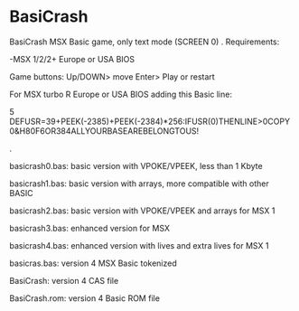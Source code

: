 # BasiCrash
BasiCrash MSX Basic game, only text mode (SCREEN 0)
.
Requirements:

-MSX 1/2/2+ Europe or USA BIOS

Game buttons: 
Up/DOWN> move
Enter> Play or restart


For MSX turbo R Europe or USA BIOS adding this Basic line:

5 DEFUSR=39+PEEK(-2385)+PEEK(-2384)*256:IFUSR(0)THENLINE>0COPY0&H80F6OR384ALLYOURBASEAREBELONGTOUS!

.

basicrash0.bas: basic version with VPOKE/VPEEK, less than 1 Kbyte

basicrash1.bas: basic version with arrays, more compatible with other BASIC

basicrash2.bas: basic version with VPOKE/VPEEK and arrays for MSX 1

basicrash3.bas: enhanced version for MSX

basicrash4.bas: enhanced version with lives and extra lives for MSX 1


basicras.bas: version 4 MSX Basic tokenized

BasiCrash: version 4 CAS file

BasiCrash.rom: version 4 Basic ROM file

